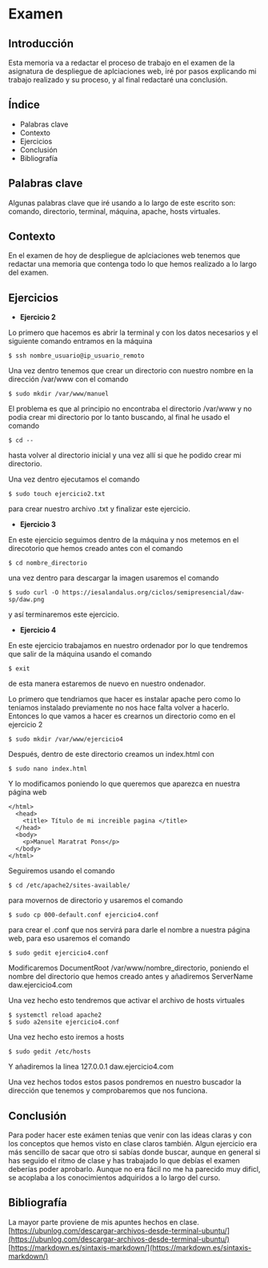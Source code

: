 # Examen

## Introducción
Esta memoria va a redactar el proceso de trabajo en el examen de la asignatura de despliegue de aplciaciones web, iré por pasos explicando mi trabajo realizado y su proceso, y al final redactaré una conclusión.

## Índice

* Palabras clave
* Contexto
* Ejercicios
* Conclusión
* Bibliografía

## Palabras clave
Algunas palabras clave que iré usando a lo largo de este escrito son:  
  comando, directorio, terminal, máquina, apache, hosts virtuales.
  
## Contexto
En el examen de hoy de despliegue de aplciaciones web tenemos que redactar una memoria que contenga todo lo que hemos realizado a lo largo del examen.

## Ejercicios

* **Ejercicio 2**

Lo primero que hacemos es abrir la terminal y con los datos necesarios y el siguiente comando entramos en la máquina
```
$ ssh nombre_usuario@ip_usuario_remoto
```

Una vez dentro tenemos que crear un directorio con nuestro nombre en la dirección /var/www con el comando 
```
$ sudo mkdir /var/www/manuel
```

El problema es que al principio no encontraba el directorio /var/www y no podia crear mi directorio por lo tanto buscando, al final he usado el comando
```
$ cd -- 
```
hasta volver al directorio inicial y una vez allí si que he podido crear mi directorio.

Una vez dentro ejecutamos el comando
```
$ sudo touch ejercicio2.txt
```
para crear nuestro archivo .txt y finalizar este ejercicio. 

* **Ejercicio 3**

En este ejercicio seguimos dentro de la máquina y nos metemos en el direcotorio que hemos creado antes con el comando 
```
$ cd nombre_directorio
```
una vez dentro para descargar la imagen usaremos el comando 
```
$ sudo curl -O https://iesalandalus.org/ciclos/semipresencial/daw-sp/daw.png
```
y así terminaremos este ejercicio.

* **Ejercicio 4**

En este ejercicio trabajamos en nuestro ordenador por lo que tendremos que salir de la máquina usando el comando 
```
$ exit
```
de esta manera estaremos de nuevo en nuestro ondenador.

Lo primero que tendriamos que hacer es instalar apache pero como lo teniamos instalado previamente no nos hace falta volver a hacerlo. Entonces lo que vamos a hacer es crearnos un directorio como en el ejercicio 2
```
$ sudo mkdir /var/www/ejercicio4
```
Después, dentro de este directorio creamos un index.html con 
```
$ sudo nano index.html
```
Y lo modificamos poniendo lo que queremos que aparezca en nuestra página web
```
</html>
  <head>
    <title> Título de mi increible pagina </title>
  </head>
  <body>
    <p>Manuel Maratrat Pons</p>
  </body>
</html>
```
Seguiremos usando el comando
```
$ cd /etc/apache2/sites-available/
```
para movernos de directorio y usaremos el comando
```
$ sudo cp 000-default.conf ejercicio4.conf
```
para crear el .conf que nos servirá para darle el nombre a nuestra página web, para eso usaremos el comando 
```
$ sudo gedit ejercicio4.conf
```
Modificaremos DocumentRoot /var/www/nombre_directorio, poniendo el nombre del directorio que hemos creado antes y añadiremos ServerName daw.ejercicio4.com

Una vez hecho esto tendremos que activar el archivo de hosts virtuales
```
$ systemctl reload apache2
$ sudo a2ensite ejercicio4.conf
```

Una vez hecho esto iremos a hosts
```
$ sudo gedit /etc/hosts
```
Y añadiremos la linea 127.0.0.1 daw.ejercicio4.com

Una vez hechos todos estos pasos pondremos en nuestro buscador la dirección que tenemos y comprobaremos que nos funciona.

## Conclusión
Para poder hacer este exámen tenias que venir con las ideas claras y con los conceptos que hemos visto en clase claros también. Algun ejercicio era más sencillo de sacar que otro si sabías donde buscar, aunque en general si has seguido el ritmo de clase y has trabajado lo que debías el examen deberías poder aprobarlo. Aunque no era fácil no me ha parecido muy dificl, se acoplaba a los conocimientos adquiridos a lo largo del curso.

## Bibliografía
La mayor parte proviene de mis apuntes hechos en clase.  
[https://ubunlog.com/descargar-archivos-desde-terminal-ubuntu/](https://ubunlog.com/descargar-archivos-desde-terminal-ubuntu/)  
[https://markdown.es/sintaxis-markdown/](https://markdown.es/sintaxis-markdown/)
